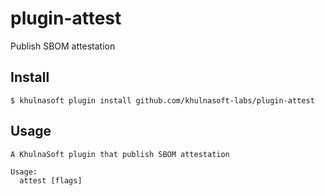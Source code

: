 # plugin-attest
Publish SBOM attestation

## Install

```
$ khulnasoft plugin install github.com/khulnasoft-labs/plugin-attest
```

## Usage

```
A KhulnaSoft plugin that publish SBOM attestation

Usage:
  attest [flags]

```
